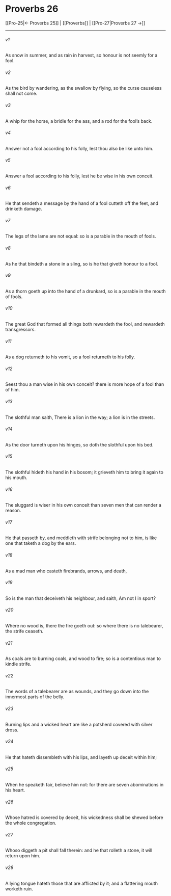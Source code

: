 # Proverbs 26

[[Pro-25|← Proverbs 25]] | [[Proverbs]] | [[Pro-27|Proverbs 27 →]]
***

###### v1
As snow in summer, and as rain in harvest, so honour is not seemly for a fool.
###### v2
As the bird by wandering, as the swallow by flying, so the curse causeless shall not come.
###### v3
A whip for the horse, a bridle for the ass, and a rod for the fool’s back.
###### v4
Answer not a fool according to his folly, lest thou also be like unto him.
###### v5
Answer a fool according to his folly, lest he be wise in his own conceit.
###### v6
He that sendeth a message by the hand of a fool cutteth off the feet, and drinketh damage.
###### v7
The legs of the lame are not equal: so is a parable in the mouth of fools.
###### v8
As he that bindeth a stone in a sling, so is he that giveth honour to a fool.
###### v9
As a thorn goeth up into the hand of a drunkard, so is a parable in the mouth of fools.
###### v10
The great God that formed all things both rewardeth the fool, and rewardeth transgressors.
###### v11
As a dog returneth to his vomit, so a fool returneth to his folly.
###### v12
Seest thou a man wise in his own conceit? there is more hope of a fool than of him.
###### v13
The slothful man saith, There is a lion in the way; a lion is in the streets.
###### v14
As the door turneth upon his hinges, so doth the slothful upon his bed.
###### v15
The slothful hideth his hand in his bosom; it grieveth him to bring it again to his mouth.
###### v16
The sluggard is wiser in his own conceit than seven men that can render a reason.
###### v17
He that passeth by, and meddleth with strife belonging not to him, is like one that taketh a dog by the ears.
###### v18
As a mad man who casteth firebrands, arrows, and death,
###### v19
So is the man that deceiveth his neighbour, and saith, Am not I in sport?
###### v20
Where no wood is, there the fire goeth out: so where there is no talebearer, the strife ceaseth.
###### v21
As coals are to burning coals, and wood to fire; so is a contentious man to kindle strife.
###### v22
The words of a talebearer are as wounds, and they go down into the innermost parts of the belly.
###### v23
Burning lips and a wicked heart are like a potsherd covered with silver dross.
###### v24
He that hateth dissembleth with his lips, and layeth up deceit within him;
###### v25
When he speaketh fair, believe him not: for there are seven abominations in his heart.
###### v26
Whose hatred is covered by deceit, his wickedness shall be shewed before the whole congregation.
###### v27
Whoso diggeth a pit shall fall therein: and he that rolleth a stone, it will return upon him.
###### v28
A lying tongue hateth those that are afflicted by it; and a flattering mouth worketh ruin. 
